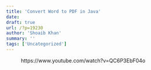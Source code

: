 ```yaml
---
title: 'Convert Word to PDF in Java'
date: 
draft: true
url: /?p=19230
author: 'Shoaib Khan'
summary: ''
tags: ['Uncategorized']
---
```


<figure class="wp-block-embed-youtube aligncenter wp-block-embed is-type-video is-provider-youtube wp-embed-aspect-16-9 wp-has-aspect-ratio"><div class="wp-block-embed__wrapper">https://www.youtube.com/watch?v=QC6P3EbF04o</div></figure>



